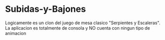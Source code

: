 # Subidas-y-Bajones
Logicamente es un clon del juego de mesa clasico "Serpientes y Escaleras".
La aplicacion es totalmente de consola y NO cuenta con ningun tipo de animacion
